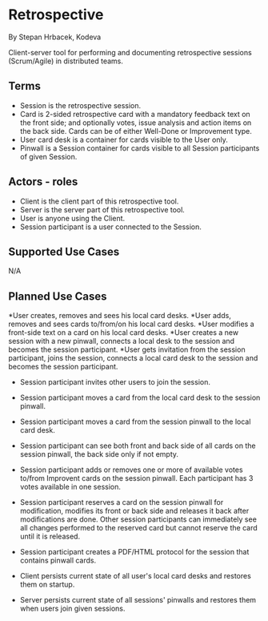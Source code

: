 Retrospective
=============
By Stepan Hrbacek, Kodeva 

Client-server tool for performing and documenting retrospective sessions (Scrum/Agile) in distributed teams.

Terms
-----
* Session is the retrospective session.
* Card is 2-sided retrospective card with a mandatory feedback text on the front side; and optionally votes, issue analysis and action items on the back side. Cards can be of either Well-Done or Improvement type.
* User card desk is a container for cards visible to the User only.
* Pinwall is a Session container for cards visible to all Session participants of given Session.

Actors - roles
--------------
* Client is the client part of this retrospective tool.
* Server is the server part of this retrospective tool.
* User is anyone using the Client.
* Session participant is a user connected to the Session.

Supported Use Cases
-------------------
N/A

Planned Use Cases
-----------------
*User creates, removes and sees his local card desks.
*User adds, removes and sees cards to/from/on his local card desks.
*User modifies a front-side text on a card on his local card desks.
*User creates a new session with a new pinwall, connects a local desk to the session and becomes the session participant.
*User gets invitation from the session participant, joins the session, connects a local card desk to the session and becomes the session participant.

* Session participant invites other users to join the session.
* Session participant moves a card from the local card desk to the session pinwall.
* Session participant moves a card from the session pinwall to the local card desk.
* Session participant can see both front and back side of all cards on the session pinwall, the back side only if not empty.
* Session participant adds or removes one or more of available votes to/from Improvent cards on the session pinwall. Each participant has 3 votes available in one session.
* Session participant reserves a card on the session pinwall for modification, modifies its front or back side and releases it back after modifications are done. Other session participants can immediately see all changes performed to the reserved card but cannot reserve the card until it is released.
* Session participant creates a PDF/HTML protocol for the session that contains pinwall cards.

* Client persists current state of all user's local card desks and restores them on startup.
* Server persists current state of all sessions' pinwalls and restores them when users join given sessions.